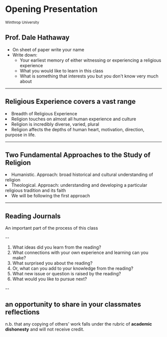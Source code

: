 Opening Presentation 
===============
<small>Winthrop University</small>

Prof. Dale Hathaway
---------------------
- On sheet of paper write your name
- Write down:
    - Your earliest memory of either witnessing or experiencing a religious experience
    - What you would like to learn in this class
    - What is something that interests you but you don't know very much about
	
---

## Religious Experience covers a vast range

<li class="fragment">Breadth of Religious Experience </li>
<li class="fragment">Religion touches on almost all human experience and culture  </li>
<li class="fragment">Religion is incredibly diverse, varied, plural </li>
<li class="fragment">Religion affects the depths of human heart, motivation, direction, purpose in life. </li>

---

## Two Fundamental Approaches to the Study of Religion

<li class="fragment">Humanistic.  Approach: broad historical and cultural understanding of religion </li>
<li class="fragment">Theological.  Approach: understanding and developing a particular religious tradition and its faith </li>
<li class="fragment">We will be following the first approach </li>

---

## Reading Journals

An important part of the process of this class

--


1. What ideas did you learn from the reading? 
2. What connections with your own experience and learning can you make?
3. What surprised you about the reading? 
4. Or, what can you add to your knowledge from the reading?
5. What new issue or question is raised by the reading? 
6. What would you like to pursue next?

--

## an opportunity to share in your classmates reflections

n.b. that any copying of others' work falls under the rubric of **academic dishonesty** and will not receive credit.
